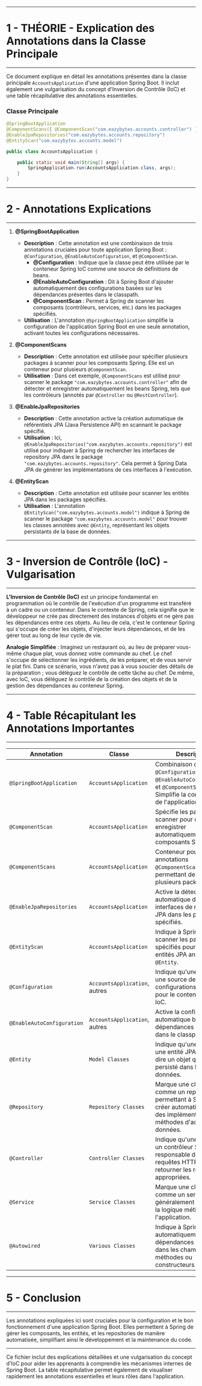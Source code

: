 
---

# 1 - THÉORIE - Explication des Annotations dans la Classe Principale

---

Ce document explique en détail les annotations présentes dans la classe principale `AccountsApplication` d'une application Spring Boot. Il inclut également une vulgarisation du concept d'Inversion de Contrôle (IoC) et une table récapitulative des annotations essentielles.

### Classe Principale

```java
@SpringBootApplication
@ComponentScans({ @ComponentScan("com.eazybytes.accounts.controller") })
@EnableJpaRepositories("com.eazybytes.accounts.repository")
@EntityScan("com.eazybytes.accounts.model")

public class AccountsApplication {

    public static void main(String[] args) {
        SpringApplication.run(AccountsApplication.class, args);
    }
}
```

---

# 2 - Annotations Explications

---

1. **@SpringBootApplication**
   - **Description** : Cette annotation est une combinaison de trois annotations cruciales pour toute application Spring Boot : `@Configuration`, `@EnableAutoConfiguration`, et `@ComponentScan`.
     - **@Configuration** : Indique que la classe peut être utilisée par le conteneur Spring IoC comme une source de définitions de beans.
     - **@EnableAutoConfiguration** : Dit à Spring Boot d'ajouter automatiquement des configurations basées sur les dépendances présentes dans le classpath.
     - **@ComponentScan** : Permet à Spring de scanner les composants (contrôleurs, services, etc.) dans les packages spécifiés.
   - **Utilisation** : L'annotation `@SpringBootApplication` simplifie la configuration de l'application Spring Boot en une seule annotation, activant toutes les configurations nécessaires.

2. **@ComponentScans**
   - **Description** : Cette annotation est utilisée pour spécifier plusieurs packages à scanner pour les composants Spring. Elle est un conteneur pour plusieurs `@ComponentScan`.
   - **Utilisation** : Dans cet exemple, `@ComponentScans` est utilisé pour scanner le package `"com.eazybytes.accounts.controller"` afin de détecter et enregistrer automatiquement les beans Spring, tels que les contrôleurs (annotés par `@Controller` ou `@RestController`).

3. **@EnableJpaRepositories**
   - **Description** : Cette annotation active la création automatique de référentiels JPA (Java Persistence API) en scannant le package spécifié.
   - **Utilisation** : Ici, `@EnableJpaRepositories("com.eazybytes.accounts.repository")` est utilisé pour indiquer à Spring de rechercher les interfaces de repository JPA dans le package `"com.eazybytes.accounts.repository"`. Cela permet à Spring Data JPA de générer les implémentations de ces interfaces à l'exécution.

4. **@EntityScan**
   - **Description** : Cette annotation est utilisée pour scanner les entités JPA dans les packages spécifiés.
   - **Utilisation** : L'annotation `@EntityScan("com.eazybytes.accounts.model")` indique à Spring de scanner le package `"com.eazybytes.accounts.model"` pour trouver les classes annotées avec `@Entity`, représentant les objets persistants de la base de données.

---

# 3 - Inversion de Contrôle (IoC) - Vulgarisation

----

**L'Inversion de Contrôle (IoC)** est un principe fondamental en programmation où le contrôle de l'exécution d'un programme est transféré à un cadre ou un conteneur. Dans le contexte de Spring, cela signifie que le développeur ne crée pas directement des instances d'objets et ne gère pas les dépendances entre ces objets. Au lieu de cela, c'est le conteneur Spring qui s'occupe de créer les objets, d'injecter leurs dépendances, et de les gérer tout au long de leur cycle de vie.

**Analogie Simplifiée** : Imaginez un restaurant où, au lieu de préparer vous-même chaque plat, vous donnez votre commande au chef. Le chef s'occupe de sélectionner les ingrédients, de les préparer, et de vous servir le plat fini. Dans ce scénario, vous n'avez pas à vous soucier des détails de la préparation ; vous déléguez le contrôle de cette tâche au chef. De même, avec IoC, vous déléguez le contrôle de la création des objets et de la gestion des dépendances au conteneur Spring.


---

# 4 - Table Récapitulant les Annotations Importantes

----

| **Annotation**               | **Classe**                       | **Description**                                                                                                                                                      |
|------------------------------|----------------------------------|----------------------------------------------------------------------------------------------------------------------------------------------------------------------|
| `@SpringBootApplication`      | `AccountsApplication`            | Combinaison de `@Configuration`, `@EnableAutoConfiguration`, et `@ComponentScan`. Simplifie la configuration de l'application.                                        |
| `@ComponentScan`              | `AccountsApplication`            | Spécifie les packages à scanner pour détecter et enregistrer automatiquement les composants Spring.                                                                  |
| `@ComponentScans`             | `AccountsApplication`            | Conteneur pour plusieurs annotations `@ComponentScan`, permettant de scanner plusieurs packages.                                                                     |
| `@EnableJpaRepositories`      | `AccountsApplication`            | Active la détection automatique des interfaces de repository JPA dans les packages spécifiés.                                                                        |
| `@EntityScan`                 | `AccountsApplication`            | Indique à Spring de scanner les packages spécifiés pour détecter les entités JPA annotées avec `@Entity`.                                                            |
| `@Configuration`              | `AccountsApplication`, autres    | Indique qu'une classe est une source de configurations de beans pour le conteneur Spring IoC.                                                                        |
| `@EnableAutoConfiguration`    | `AccountsApplication`, autres    | Active la configuration automatique basée sur les dépendances présentes dans le classpath.                                                                           |
| `@Entity`                     | `Model Classes`                  | Indique qu'une classe est une entité JPA, c'est-à-dire un objet qui sera persisté dans la base de données.                                                           |
| `@Repository`                 | `Repository Classes`             | Marque une classe comme un repository JPA, permettant à Spring de créer automatiquement des implémentations des méthodes d'accès aux données.                        |
| `@Controller`                 | `Controller Classes`             | Indique qu'une classe est un contrôleur Spring MVC, responsable de gérer les requêtes HTTP et de retourner les réponses appropriées.                                 |
| `@Service`                    | `Service Classes`                | Marque une classe comme un service Spring, généralement contenant la logique métier de l'application.                                                                |
| `@Autowired`                  | `Various Classes`                | Indique à Spring d'injecter automatiquement les dépendances requises dans les champs, méthodes ou constructeurs annotés.                                             |


---

# 5 - Conclusion

---


Les annotations expliquées ici sont cruciales pour la configuration et le bon fonctionnement d'une application Spring Boot. Elles permettent à Spring de gérer les composants, les entités, et les repositories de manière automatisée, simplifiant ainsi le développement et la maintenance du code.

---

Ce fichier inclut des explications détaillées et une vulgarisation du concept d'IoC pour aider les apprenants à comprendre les mécanismes internes de Spring Boot. La table récapitulative permet également de visualiser rapidement les annotations essentielles et leurs rôles dans l'application.
